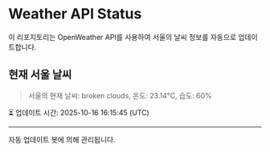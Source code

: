 
# Weather API Status

이 리포지토리는 OpenWeather API를 사용하여 서울의 날씨 정보를 자동으로 업데이트합니다.

## 현재 서울 날씨
> 서울의 현재 날씨: broken clouds, 온도: 23.14°C, 습도: 60%

⏳ 업데이트 시간: 2025-10-16 16:15:45 (UTC)

---
자동 업데이트 봇에 의해 관리됩니다.

